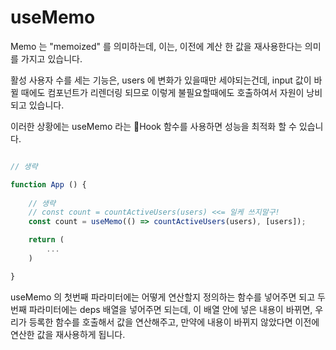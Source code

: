 # useMemo

Memo 는 "memoized" 를 의미하는데, 이는, 이전에 계산 한 값을 재사용한다는 의미를 가지고 있습니다.

활성 사용자 수를 세는 기능은, users 에 변화가 있을때만 세야되는건데, input 값이 바뀔 때에도 컴포넌트가 리렌더링 되므로 이렇게 불필요할때에도 호출하여서 자원이 낭비되고 있습니다.

이러한 상황에는 useMemo 라는 Hook 함수를 사용하면 성능을 최적화 할 수 있습니다.


```js

// 생략

function App () {
    
    // 생략
    // const count = countActiveUsers(users) <<= 일케 쓰지말구!
    const count = useMemo(() => countActiveUsers(users), [users]);

    return (
        ...
    )

}
```
useMemo 의 첫번째 파라미터에는 어떻게 연산할지 정의하는 함수를 넣어주면 되고 두번째 파라미터에는 deps 배열을 넣어주면 되는데, 이 배열 안에 넣은 내용이 바뀌면, 우리가 등록한 함수를 호출해서 값을 연산해주고, 만약에 내용이 바뀌지 않았다면 이전에 연산한 값을 재사용하게 됩니다.